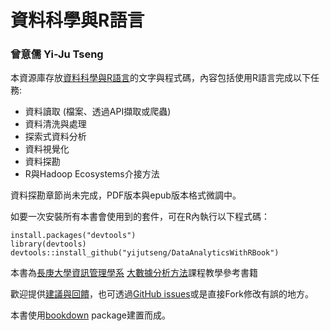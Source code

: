 
# 資料科學與R語言
### 曾意儒 Yi-Ju Tseng

本資源庫存放[資料科學與R語言](http://yijutseng.github.io/DataScienceRBook/)的文字與程式碼，內容包括使用R語言完成以下任務:

- 資料讀取 (檔案、透過API擷取或爬蟲)
- 資料清洗與處理 
- 探索式資料分析
- 資料視覺化
- 資料探勘
- R與Hadoop Ecosystems介接方法

資料探勘章節尚未完成，PDF版本與epub版本格式微調中。

如要一次安裝所有本書會使用到的套件，可在R內執行以下程式碼：
```{r}
install.packages("devtools")
library(devtools)
devtools::install_github("yijutseng/DataAnalyticsWithRBook")
```

本書為[長庚大學資訊管理學系](http://im.cgu.edu.tw/bin/home.php) [大數據分析方法](https://github.com/yijutseng/BigDataCGUIM)課程教學參考書籍

歡迎提供[建議與回饋](https://goo.gl/forms/5Htobvwy2vsB7yiF3)，也可透過[GitHub issues](https://github.com/yijutseng/DataAnalyticsWithRBook/issues)或是直接Fork修改有誤的地方。




本書使用[bookdown](https://bookdown.org/) package建置而成。


